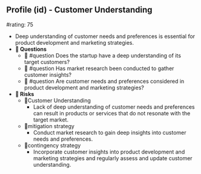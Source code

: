 ## Profile (id) - Customer Understanding
#rating: 75
- Deep understanding of customer needs and preferences is essential for product development and marketing strategies.
- **💭 Questions**
  - 💭 #question Does the startup have a deep understanding of its target customers?
  - 💭 #question Has market research been conducted to gather customer insights?
  - 💭 #question Are customer needs and preferences considered in product development and marketing strategies?
- **🚨 Risks**
  - 🚨Customer Understanding
    - Lack of deep understanding of customer needs and preferences can result in products or services that do not resonate with the target market.
  - 🚨mitigation strategy
    - Conduct market research to gain deep insights into customer needs and preferences.
  - 🚨contingency strategy
    - Incorporate customer insights into product development and marketing strategies and regularly assess and update customer understanding.


